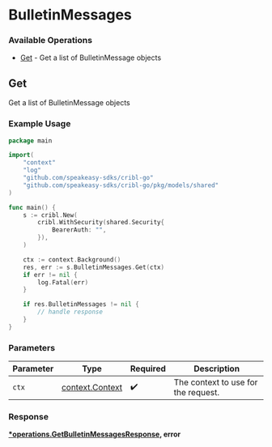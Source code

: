 # BulletinMessages

### Available Operations

* [Get](#get) - Get a list of BulletinMessage objects

## Get

Get a list of BulletinMessage objects

### Example Usage

```go
package main

import(
	"context"
	"log"
	"github.com/speakeasy-sdks/cribl-go"
	"github.com/speakeasy-sdks/cribl-go/pkg/models/shared"
)

func main() {
    s := cribl.New(
        cribl.WithSecurity(shared.Security{
            BearerAuth: "",
        }),
    )

    ctx := context.Background()
    res, err := s.BulletinMessages.Get(ctx)
    if err != nil {
        log.Fatal(err)
    }

    if res.BulletinMessages != nil {
        // handle response
    }
}
```

### Parameters

| Parameter                                             | Type                                                  | Required                                              | Description                                           |
| ----------------------------------------------------- | ----------------------------------------------------- | ----------------------------------------------------- | ----------------------------------------------------- |
| `ctx`                                                 | [context.Context](https://pkg.go.dev/context#Context) | :heavy_check_mark:                                    | The context to use for the request.                   |


### Response

**[*operations.GetBulletinMessagesResponse](../../models/operations/getbulletinmessagesresponse.md), error**


